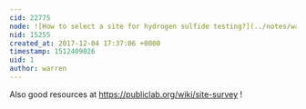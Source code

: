 ```yaml
---
cid: 22775
node: ![How to select a site for hydrogen sulfide testing?](../notes/warren/11-28-2017/how-to-select-a-site-for-hydrogen-sulfide-testing)
nid: 15255
created_at: 2017-12-04 17:37:06 +0000
timestamp: 1512409026
uid: 1
author: warren
---
```


Also good resources at https://publiclab.org/wiki/site-survey !